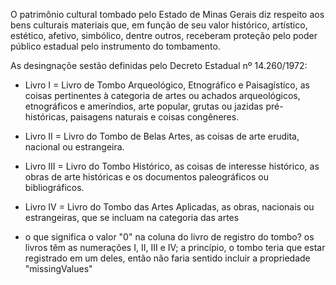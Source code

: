 O patrimônio cultural tombado pelo Estado de Minas Gerais diz respeito aos bens culturais materiais que, em função de seu valor histórico, artístico, estético, afetivo, simbólico, dentre outros, receberam proteção pelo poder público estadual pelo instrumento do tombamento.

 As desingnaçõe sestão definidas pelo Decreto Estadual nº 14.260/1972:

- Livro I = Livro de Tombo Arqueológico, Etnográfico e Paisagístico, as coisas pertinentes à categoria de artes ou achados arqueológicos, etnográficos e ameríndios, arte popular, grutas ou jazidas pré-históricas, paisagens naturais e coisas congêneres. 

- Livro II = Livro do Tombo de Belas Artes, as coisas de arte erudita, nacional ou estrangeira. 

- Livro III = Livro do Tombo Histórico, as coisas de interesse histórico, as obras de arte históricas e os documentos paleográficos ou bibliográficos. 

- Livro IV = Livro do Tombo das Artes Aplicadas, as obras, nacionais ou estrangeiras, que se incluam na categoria das artes

- o que significa o valor "0" na coluna do livro de registro do tombo? os livros têm as numerações I, II, III e IV; a princípio, o tombo teria que estar registrado em um deles, então não faria sentido incluir a propriedade "missingValues"